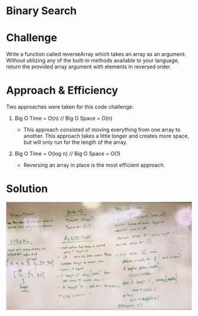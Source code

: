 # Binary Search

# Challenge
Write a function called reverseArray which takes an array as an argument. Without utilizing any of the built-in methods available 
to your language, return the provided array argument with elements in reversed order.

# Approach & Efficiency

Two approaches were taken for this code challenge:

1. Big O Time = O(n) // Big O Space = O(n)
	- This approach consisted of moving everything from one array to another. This approach takes a little longer 
	and creates more space, but will only run for the length of the array. 

2. Big O Time = O(log n) // Big O Space = O(1)
	- Reversing an array in place is the most efficient approach. 

# Solution

![Binary Search](../../assets/challenge3.png)